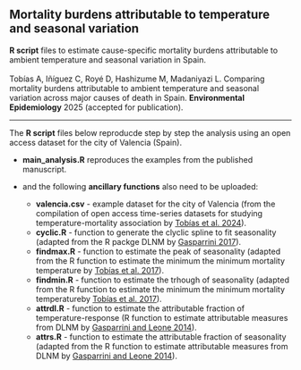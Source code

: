 ## Mortality burdens attributable to temperature and seasonal variation
**R script** files to estimate cause-specific mortality burdens attributable to ambient temperature and seasonal variation in Spain.<br>
<br>
Tobías A, Iñíguez C, Royé D, Hashizume M, Madaniyazi L. Comparing mortality burdens attributable to ambient temperature and seasonal variation across major causes of death in Spain. <b>Environmental Epidemiology</b> 2025 (accepted for publication).

---

The **R script** files below reproducde step by step the analysis using an open access dataset for the city of Valencia (Spain). 
<br>
* **main_analysis.R** reproduces the examples from the published manuscript. 

* and the following **ancillary functions** also need to be uploaded: 

    * **valencia.csv** - example dataset for the city of Valencia (from the compilation of open access time-series datasets for studying temperature-mortality association by <a href="https://pubmed.ncbi.nlm.nih.gov/39071964/" target="_blank">Tobías et al. 2024</a>).  
    * **cyclic.R** - function to generate the clyclic spline to fit seasonality (adapted from the R packge DLNM by <a href="https://pubmed.ncbi.nlm.nih.gov/22003319/" target="_blank">Gasparrini 2017</a>).  
    * **findmax.R** - function to estimate the peak of seasonality (adapted from the R function to estimate the minimum the minimum mortality temperature by <a href="https://pubmed.ncbi.nlm.nih.gov/27748681/" target="_blank">Tobías et al. 2017</a>). 
    * **findmin.R** - function to estimate the trhough of seasonality (adapted from the R function to estimate the minimum the minimum mortality temperatureby <a href="https://pubmed.ncbi.nlm.nih.gov/27748681/" target="_blank">Tobías et al. 2017</a>). 
    * **attrdl.R** - function to estimate the attributable fraction of temperature-response (R function to estimate attributable measures from DLNM by <a href="https://pubmed.ncbi.nlm.nih.gov/24758509/" target="_blank">Gasparrini and Leone 2014</a>).
    * **attrs.R** - function to estimate the attributable fraction of seasonality (adapted from the R function to estimate attributable measures from DLNM by <a href="https://pubmed.ncbi.nlm.nih.gov/24758509/" target="_blank">Gasparrini and Leone 2014</a>). 
